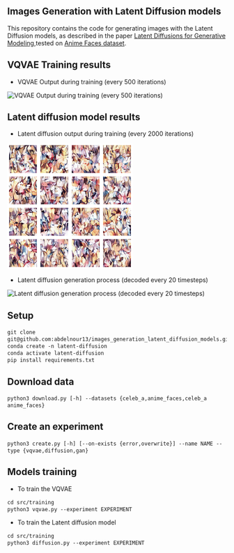 ## Images Generation with Latent Diffusion models

This repository contains the code for generating images with the Latent Diffusion models, as described in the paper [Latent Diffusions for Generative Modeling](https://arxiv.org/abs/2006.11239),tested on [Anime Faces dataset](https://www.kaggle.com/datasets/soumikrakshit/anime-faces).

## VQVAE Training results

- VQVAE Output during training (every 500 iterations)

![VQVAE Output during training (every 500 iterations)](experiments/vqvae/images.gif)

## Latent diffusion model results

- Latent diffusion output during training (every 2000 iterations)

![Latent diffusion output during training (every 2000 iterations)](experiments/diffusion/images.gif)

- Latent diffusion generation process (decoded every 20 timesteps)

![ Latent diffusion generation process (decoded every 20 timesteps)](experiments/diffusion/generation_process.gif)

## Setup

```
git clone git@github.com:abdelnour13/images_generation_latent_diffusion_models.git
conda create -n latent-diffusion
conda activate latent-diffusion
pip install requirements.txt
```

## Download data

```
python3 download.py [-h] --datasets {celeb_a,anime_faces,celeb_a anime_faces}
```

## Create an experiment

```
python3 create.py [-h] [--on-exists {error,overwrite}] --name NAME --type {vqvae,diffusion,gan}
```

## Models training

- To train the VQVAE

```
cd src/training
python3 vqvae.py --experiment EXPERIMENT
```

- To train the Latent diffusion model

```
cd src/training
python3 diffusion.py --experiment EXPERIMENT
```
